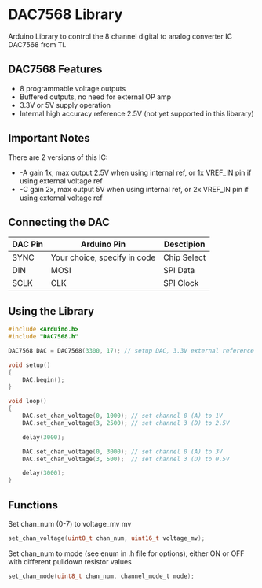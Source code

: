 # DAC7568 Library

Arduino Library to control the 8 channel digital to analog converter IC DAC7568 from TI.

## DAC7568 Features

* 8 programmable voltage outputs
* Buffered outputs, no need for external OP amp
* 3.3V or 5V supply operation
* Internal high accuracy reference 2.5V (not yet supported in this libarary)

## Important Notes

There are 2 versions of this IC:
* -A gain 1x, max output 2.5V when using internal ref, or 1x VREF_IN pin if using external voltage ref
* -C gain 2x, max output 5V when using internal ref, or 2x VREF_IN pin if using external voltage ref

## Connecting the DAC
| DAC Pin | Arduino Pin                  | Desctipion  |
| ------- | ---------------------------- | ----------- |
| SYNC    | Your choice, specify in code | Chip Select |
| DIN     | MOSI                         | SPI Data    |
| SCLK    | CLK                          | SPI Clock   |

## Using the Library

```c
#include <Arduino.h>
#include "DAC7568.h"

DAC7568 DAC = DAC7568(3300, 17); // setup DAC, 3.3V external reference (VREF_IN pin), pin 17 for SYNC

void setup()
{
    DAC.begin();
}

void loop()
{
    DAC.set_chan_voltage(0, 1000); // set channel 0 (A) to 1V
    DAC.set_chan_voltage(3, 2500); // set channel 3 (D) to 2.5V

    delay(3000);

    DAC.set_chan_voltage(0, 3000); // set channel 0 (A) to 3V
    DAC.set_chan_voltage(3, 500);  // set channel 3 (D) to 0.5V

    delay(3000);
}
```

## Functions

Set chan_num (0-7) to voltage_mv mv
```c
set_chan_voltage(uint8_t chan_num, uint16_t voltage_mv);
```

Set chan_num to mode (see enum in .h file for options), either ON or OFF with different pulldown resistor values
```c
set_chan_mode(uint8_t chan_num, channel_mode_t mode);
```

